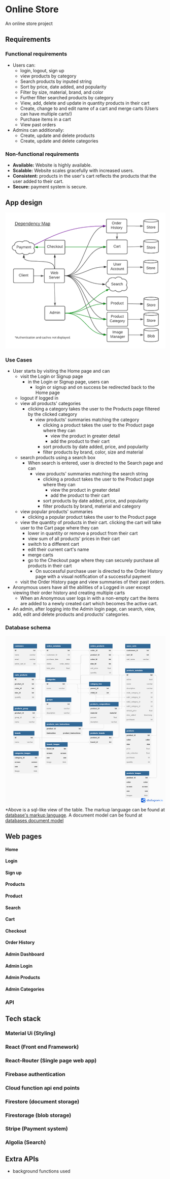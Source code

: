 # Online Store
 An online store project

## Requirements

### Functional requirements
- Users can:
    - login, logout, sign up
    - view products by category
    - Search products by inputed string
    - Sort by price, date added, and popularity
    - Filter by size, material, brand, and color
    - Further filter searched products by category
    - View, add, delete and update in quantity products in their cart
    - Create, change to and edit name of a cart and merge carts (Users can have multiple carts!)
    - Purchase items in a cart
    - View past orders
- Admins can additionally:
    - Create, update and delete products
    - Create, update and delete categories

### Non-functional requirements
- **Available:** Website is highly available.
- **Scalable:** Website scales gracefully with increased users.
- **Consistent:** products in the user's cart reflects the products that the user added to their cart.
- **Secure:** payment system is secure.

## App design
![The shop's components and dependencies.](./images/design.png)
### Use Cases
- User starts by visiting the Home page and can
    - visit the Login or Signup page
        - in the Login or Signup page, users can
            - login or signup and on success be redirected back to the Home page
    - logout if logged in
    - view all products' categories
        - clicking a category takes the user to the Products page filtered by the clicked category
            - view products' summaries matching the category
                - clicking a product takes the user to the Product page where they can
                    - view the product in greater detail
                    - add the product to their cart
                - sort products by date added, price, and popularity
                - filter products by brand, color, size and material
    - search products using a search box
        - When search is entered, user is directed to the Search page and can
            - view products' summaries matching the search string
                - clicking a product takes the user to the Product page where they can
                    - view the product in greater detail
                    - add the product to their cart
                - sort products by date added, price, and popularity
                - filter products by brand, material and category
    - view popular products' summaries
        - clicking a popular product takes the user to the Product page
    - view the quantity of products in their cart. clicking the cart will take user to the Cart page where they can
        - lower in quantity or remove a product from their cart
        - view sum of all products' prices in their cart
        - switch to a different cart
        - edit their current cart's name
        - merge carts
        - go to the Checkout page where they can securely purchase all products in their cart
            - On successful purchase user is directed to the Order History page with a visual notification of a successful payment
    - visit the Order History page and view summaries of their past orders.
- Anonymous users have all the abilities of a Logged in user except viewing their order history and creating multiple carts
    - When an Anonymous user logs in with a non-empty cart the items are added to a newly created cart which becomes the active cart.
- An admin, after logging into the Admin login page, can search, view, add, edit and delete products and products' categories.

### Database schema
![Database Schema.](./images/schema_with_enum.png)
*Above is a sql-like view of the table. The markup language can be found at [database's markup language](./dbschema/db_markup_short.txt). A document model can be found at [databases document model](./dbschema/document_database_model.js)



## Web pages
#### Home
#### Login
#### Sign up
#### Products
#### Product
#### Search
#### Cart
#### Checkout
#### Order History
#### Admin Dashboard
#### Admin Login
#### Admin Products
#### Admin Categories

### API

## Tech stack
### Material Ui (Styling)
### React (Front end Framework)
### React-Router (Single page web app)
### Firebase authentication 
### Cloud function  api end points
### Firestore (document storage)
### Firestorage (blob storage)
### Stripe (Payment system)
### Algolia (Search)

## Extra APIs
- background functions used


